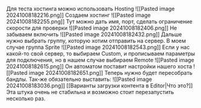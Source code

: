 Для теста хостинга можно использовать Hosting
![[Pasted image 20241008182216.png]]
Создаем хостинг
![[Pasted image 20241008182255.png]]
Тут можно дать имя, порт, сделать ограничение скорости для проверки
![[Pasted image 20241008182406.png]]
Не забываем включить
![[Pasted image 20241008182432.png]]
Дальше нужно выбрать группу, которую хотим отправить на сервер.
В моем случае группа Sprite
![[Pasted image 20241008182543.png]]
Если у нас какой-то свой сервер, то выбираем Custom, и прописываем параметры для подключения, но в нашем случае выбираем Remote
![[Pasted image 20241008182615.png]]
Он автоматом поставит настройки нашего хоста
![[Pasted image 20241008182651.png]]
Теперь нужно будет пересобрать бандлы. 
Так-же обязательно выставить:
![[Pasted image 20241008183036.png]]
[[Варианты загрузки контента в Editor|Что это?]]
Эта штука очень не стабильна и возможно стоит перезапустить несколько раз.